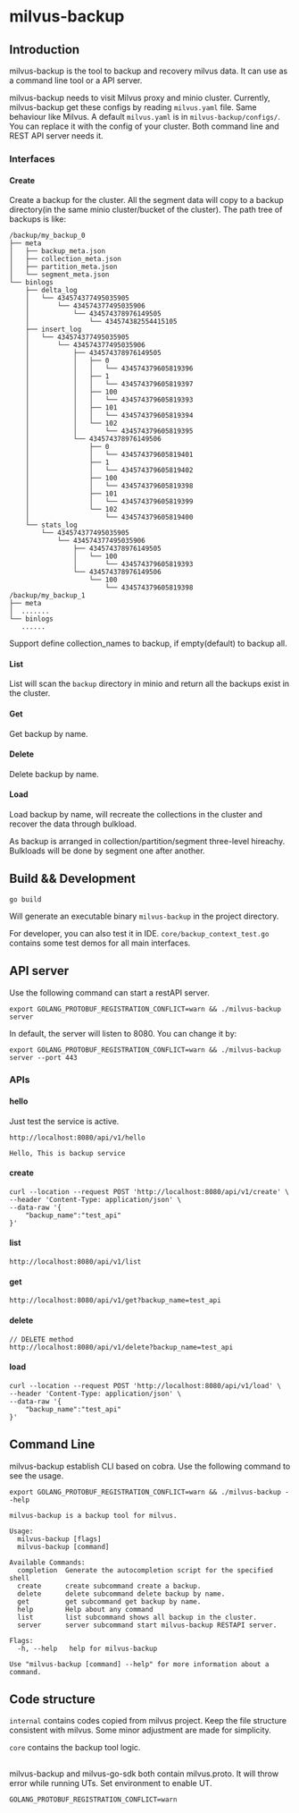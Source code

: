 # milvus-backup

## Introduction
milvus-backup is the tool to backup and recovery milvus data. It can use as a command line tool or a API server.

milvus-backup needs to visit Milvus proxy and minio cluster. Currently, milvus-backup get these configs by reading `milvus.yaml` file. Same behaviour like Milvus.
A default `milvus.yaml` is in `milvus-backup/configs/`. You can replace it with the config of your cluster. Both command line and REST API server needs it.

### Interfaces

#### Create
Create a backup for the cluster. All the segment data will copy to a backup directory(in the same minio cluster/bucket of the cluster).
The path tree of backups is like:
```
/backup/my_backup_0
├── meta
│   ├── backup_meta.json
│   ├── collection_meta.json
│   ├── partition_meta.json
│   └── segment_meta.json
└── binlogs
    ├── delta_log
    │   └── 434574377495035905
    │       └── 434574377495035906
    │           └── 434574378976149505
    │               └── 434574382554415105
    ├── insert_log
    │   └── 434574377495035905
    │       └── 434574377495035906
    │           ├── 434574378976149505
    │           │   ├── 0
    │           │   │   └── 434574379605819396
    │           │   ├── 1
    │           │   │   └── 434574379605819397
    │           │   ├── 100
    │           │   │   └── 434574379605819393
    │           │   ├── 101
    │           │   │   └── 434574379605819394
    │           │   └── 102
    │           │       └── 434574379605819395
    │           └── 434574378976149506
    │               ├── 0
    │               │   └── 434574379605819401
    │               ├── 1
    │               │   └── 434574379605819402
    │               ├── 100
    │               │   └── 434574379605819398
    │               ├── 101
    │               │   └── 434574379605819399
    │               └── 102
    │                   └── 434574379605819400
    └── stats_log
        └── 434574377495035905
            └── 434574377495035906
                ├── 434574378976149505
                │   └── 100
                │       └── 434574379605819393
                └── 434574378976149506
                    └── 100
                        └── 434574379605819398
/backup/my_backup_1
├── meta
│  .......
└── binlogs
   ......
```

Support define collection_names to backup, if empty(default) to backup all.

#### List
List will scan the `backup` directory in minio and return all the backups exist in the cluster.

#### Get
Get backup by name.

#### Delete
Delete backup by name.

#### Load
Load backup by name, will recreate the collections in the cluster and recover the data through bulkload.

As backup is arranged in collection/partition/segment three-level hireachy. Bulkloads will be done by segment one after another.


## Build && Development

```
go build
```
Will generate an executable binary `milvus-backup` in the project directory.

For developer, you can also test it in IDE. `core/backup_context_test.go` contains some test demos for all main interfaces.

## API server

Use the following command can start a restAPI server. 
```
export GOLANG_PROTOBUF_REGISTRATION_CONFLICT=warn && ./milvus-backup server
```
In default, the server will listen to 8080. You can change it by:
```
export GOLANG_PROTOBUF_REGISTRATION_CONFLICT=warn && ./milvus-backup server --port 443
```

### APIs

#### hello
Just test the service is active.
```
http://localhost:8080/api/v1/hello
```

```
Hello, This is backup service
```

#### create

```
curl --location --request POST 'http://localhost:8080/api/v1/create' \
--header 'Content-Type: application/json' \
--data-raw '{
    "backup_name":"test_api"
}'
```
#### list

```
http://localhost:8080/api/v1/list
```

#### get

```
http://localhost:8080/api/v1/get?backup_name=test_api
```

#### delete

```
// DELETE method
http://localhost:8080/api/v1/delete?backup_name=test_api
```

#### load
```
curl --location --request POST 'http://localhost:8080/api/v1/load' \
--header 'Content-Type: application/json' \
--data-raw '{
    "backup_name":"test_api"
}'
```

###

## Command Line 
milvus-backup establish CLI based on cobra. Use the following command to see the usage.
```
export GOLANG_PROTOBUF_REGISTRATION_CONFLICT=warn && ./milvus-backup --help
```

```
milvus-backup is a backup tool for milvus.

Usage:
  milvus-backup [flags]
  milvus-backup [command]

Available Commands:
  completion  Generate the autocompletion script for the specified shell
  create      create subcommand create a backup.
  delete      delete subcommand delete backup by name.
  get         get subcommand get backup by name.
  help        Help about any command
  list        list subcommand shows all backup in the cluster.
  server      server subcommand start milvus-backup RESTAPI server.

Flags:
  -h, --help   help for milvus-backup

Use "milvus-backup [command] --help" for more information about a command.
```

## Code structure

`internal` contains codes copied from milvus project.
Keep the file structure consistent with milvus.
Some minor adjustment are made for simplicity. 

`core` contains the backup tool logic.

## 

milvus-backup and milvus-go-sdk both contain milvus.proto.
It will throw error while running UTs. Set environment to enable UT.
```
GOLANG_PROTOBUF_REGISTRATION_CONFLICT=warn
```
